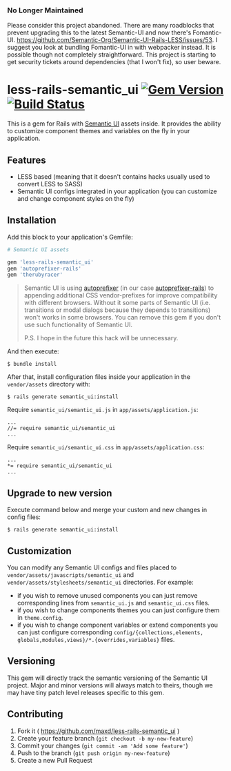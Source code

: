 ### No Longer Maintained
Please consider this project abandoned. There are many roadblocks that prevent upgrading this to the latest Semantic-UI and now there's Fomantic-UI. https://github.com/Semantic-Org/Semantic-UI-Rails-LESS/issues/53. I suggest you look at bundling Fomantic-UI in with webpacker instead. It is possible though not completely straightforward. This project is starting to get security tickets around dependencies (that I won't fix), so user beware.

# less-rails-semantic_ui [![Gem Version](https://badge.fury.io/rb/less-rails-semantic_ui.svg)](http://badge.fury.io/rb/less-rails-semantic_ui) [![Build Status](https://travis-ci.org/Semantic-Org/Semantic-UI-Rails-LESS.png?branch=master)](https://travis-ci.org/Semantic-Org/Semantic-UI-Rails-LESS)

This is a gem for Rails with [Semantic UI](https://github.com/Semantic-Org/Semantic-UI/) assets inside.
It provides the ability to customize component themes and variables on the fly in your application.

## Features

* LESS based (meaning that it doesn't contains hacks usually used to convert LESS to SASS)
* Semantic UI configs integrated in your application (you can customize and change component styles on the fly)

## Installation

Add this block to your application's Gemfile:

```ruby
# Semantic UI assets

gem 'less-rails-semantic_ui'
gem 'autoprefixer-rails'
gem 'therubyracer'
```

> Semantic UI is using [autoprefixer](https://github.com/postcss/autoprefixer) (in our case [autoprefixer-rails](https://github.com/ai/autoprefixer-rails))
> to appending additional CSS vendor-prefixes for improve compatibility with different browsers.
> Without it some parts of Semantic UI (i.e. transitions or modal dialogs because they depends to transitions) won't works in some browsers.
> You can remove this gem if you don't use such functionality of Semantic UI.
>
> P.S. I hope in the future this hack will be unnecessary.

And then execute:

    $ bundle install

After that, install configuration files inside your application in the `vendor/assets` directory with:

    $ rails generate semantic_ui:install

Require `semantic_ui/semantic_ui.js` in `app/assets/application.js`:

    ...
    //= require semantic_ui/semantic_ui
    ...

Require `semantic_ui/semantic_ui.css` in `app/assets/application.css`:

    ...
    *= require semantic_ui/semantic_ui
    ...

## Upgrade to new version

Execute command below and merge your custom and new changes in config files:

    $ rails generate semantic_ui:install

## Customization

You can modify any Semantic UI configs and files placed to `vendor/assets/javascripts/semantic_ui` and `vendor/assets/stylesheets/semantic_ui` directories.
For example:

* if you wish to remove unused components you can just remove corresponding lines from `semantic_ui.js` and `semantic_ui.css` files.
* if you wish to change components themes you can just configure them in `theme.config`.
* if you wish to change component variables or extend components you can just configure corresponding `config/{collections,elements, globals,modules,views}/*.{overrides,variables}` files.

## Versioning

This gem will directly track the semantic versioning of the Semantic UI project. Major and minor versions
will always match to theirs, though we may have tiny patch level releases specific to this gem.

## Contributing

1. Fork it ( https://github.com/maxd/less-rails-semantic_ui )
2. Create your feature branch (`git checkout -b my-new-feature`)
3. Commit your changes (`git commit -am 'Add some feature'`)
4. Push to the branch (`git push origin my-new-feature`)
5. Create a new Pull Request
